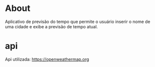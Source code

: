 # About

Aplicativo de previsão do tempo que permite o usuário inserir o nome de uma cidade e exibe a previsão de tempo atual.

# api

Api utilizada: https://openweathermap.org

